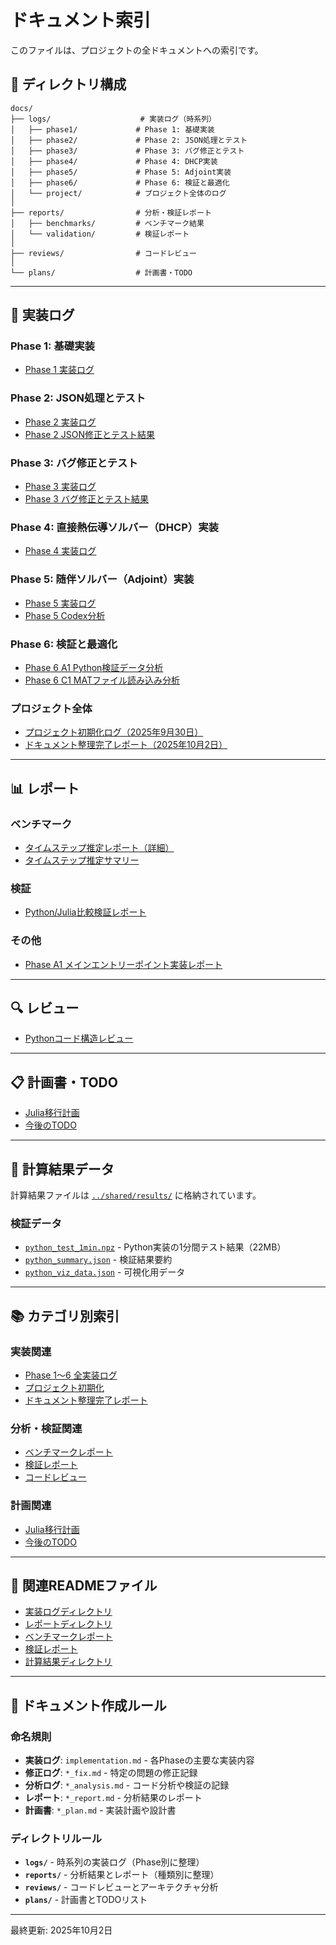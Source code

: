 # ドキュメント索引

このファイルは、プロジェクトの全ドキュメントへの索引です。

## 📁 ディレクトリ構成

```
docs/
├── logs/                    # 実装ログ（時系列）
│   ├── phase1/             # Phase 1: 基礎実装
│   ├── phase2/             # Phase 2: JSON処理とテスト
│   ├── phase3/             # Phase 3: バグ修正とテスト
│   ├── phase4/             # Phase 4: DHCP実装
│   ├── phase5/             # Phase 5: Adjoint実装
│   ├── phase6/             # Phase 6: 検証と最適化
│   └── project/            # プロジェクト全体のログ
│
├── reports/                # 分析・検証レポート
│   ├── benchmarks/         # ベンチマーク結果
│   └── validation/         # 検証レポート
│
├── reviews/                # コードレビュー
│
└── plans/                  # 計画書・TODO
```

---

## 📝 実装ログ

### Phase 1: 基礎実装
- [Phase 1 実装ログ](logs/phase1/implementation.md)

### Phase 2: JSON処理とテスト
- [Phase 2 実装ログ](logs/phase2/implementation.md)
- [Phase 2 JSON修正とテスト結果](logs/phase2/json_fix.md)

### Phase 3: バグ修正とテスト
- [Phase 3 実装ログ](logs/phase3/implementation.md)
- [Phase 3 バグ修正とテスト結果](logs/phase3/bug_fix.md)

### Phase 4: 直接熱伝導ソルバー（DHCP）実装
- [Phase 4 実装ログ](logs/phase4/implementation.md)

### Phase 5: 随伴ソルバー（Adjoint）実装
- [Phase 5 実装ログ](logs/phase5/implementation.md)
- [Phase 5 Codex分析](logs/phase5/codex_analysis.md)

### Phase 6: 検証と最適化
- [Phase 6 A1 Python検証データ分析](logs/phase6/a1_validation_analysis.md)
- [Phase 6 C1 MATファイル読み込み分析](logs/phase6/c1_mat_loading_analysis.md)

### プロジェクト全体
- [プロジェクト初期化ログ（2025年9月30日）](logs/project/initialization.md)
- [ドキュメント整理完了レポート（2025年10月2日）](logs/project/documentation_reorganization_report.md)

---

## 📊 レポート

### ベンチマーク
- [タイムステップ推定レポート（詳細）](reports/benchmarks/timestep_estimation_report.md)
- [タイムステップ推定サマリー](reports/benchmarks/timestep_estimation_summary.txt)

### 検証
- [Python/Julia比較検証レポート](reports/validation/python_julia_comparison_report.md)

### その他
- [Phase A1 メインエントリーポイント実装レポート](reports/Phase_A1_Main_Entry_Point_Implementation_Report.md)

---

## 🔍 レビュー

- [Pythonコード構造レビュー](reviews/python_code_structure.md)

---

## 📋 計画書・TODO

- [Julia移行計画](plans/julia_migration_plan.md)
- [今後のTODO](plans/future_todos.md)

---

## 💾 計算結果データ

計算結果ファイルは [`../shared/results/`](../shared/results/) に格納されています。

### 検証データ
- [`python_test_1min.npz`](../shared/results/validation/python_test_1min.npz) - Python実装の1分間テスト結果（22MB）
- [`python_summary.json`](../shared/results/validation/python_summary.json) - 検証結果要約
- [`python_viz_data.json`](../shared/results/validation/python_viz_data.json) - 可視化用データ

---

## 📚 カテゴリ別索引

### 実装関連
- [Phase 1〜6 全実装ログ](#-実装ログ)
- [プロジェクト初期化](logs/project/initialization.md)
- [ドキュメント整理完了レポート](logs/project/documentation_reorganization_report.md)

### 分析・検証関連
- [ベンチマークレポート](#ベンチマーク)
- [検証レポート](#検証)
- [コードレビュー](#-レビュー)

### 計画関連
- [Julia移行計画](plans/julia_migration_plan.md)
- [今後のTODO](plans/future_todos.md)

---

## 🔗 関連READMEファイル

- [実装ログディレクトリ](logs/README.md)
- [レポートディレクトリ](reports/README.md)
- [ベンチマークレポート](reports/benchmarks/README.md)
- [検証レポート](reports/validation/README.md)
- [計算結果ディレクトリ](../shared/results/README.md)

---

## 📖 ドキュメント作成ルール

### 命名規則
- **実装ログ**: `implementation.md` - 各Phaseの主要な実装内容
- **修正ログ**: `*_fix.md` - 特定の問題の修正記録
- **分析ログ**: `*_analysis.md` - コード分析や検証の記録
- **レポート**: `*_report.md` - 分析結果のレポート
- **計画書**: `*_plan.md` - 実装計画や設計書

### ディレクトリルール
- **`logs/`** - 時系列の実装ログ（Phase別に整理）
- **`reports/`** - 分析結果とレポート（種類別に整理）
- **`reviews/`** - コードレビューとアーキテクチャ分析
- **`plans/`** - 計画書とTODOリスト

---

最終更新: 2025年10月2日
